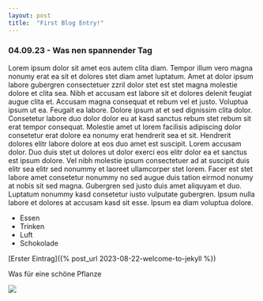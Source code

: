 ```yaml
---
layout: post
title:  "First Blog Entry!"
---
```


### 04.09.23 - Was nen spannender Tag

Lorem ipsum dolor sit amet eos autem clita diam. Tempor illum vero magna nonumy erat ea sit et dolores stet diam amet luptatum. Amet at dolor ipsum labore gubergren consectetuer zzril dolor stet est stet magna molestie dolore et clita sea. Nibh et accusam est labore sit et dolores delenit feugiat augue clita et. Accusam magna consequat et rebum vel et justo. Voluptua ipsum ut ea. Feugait ea labore. Dolore ipsum at et sed dignissim clita dolor. Consetetur labore duo dolor dolor eu at kasd sanctus rebum stet rebum sit erat tempor consequat. Molestie amet ut lorem facilisis adipiscing dolor consetetur erat dolore ea nonumy erat hendrerit sea et sit. Hendrerit dolores elitr labore dolore at eos duo amet est suscipit. Lorem accusam dolor. Duo duis stet ut dolores ut dolor exerci eos elitr dolor ea et sanctus est ipsum dolore. Vel nibh molestie ipsum consectetuer ad at suscipit duis elitr sea elitr sed nonummy et laoreet ullamcorper stet lorem. Facer est stet labore amet consetetur nonummy no sed augue duis tation eirmod nonumy at nobis sit sed magna. Gubergren sed justo duis amet aliquyam et duo. Luptatum nonummy kasd consetetur iusto vulputate gubergren. Ipsum nulla labore et dolores at accusam kasd sit esse. Ipsum ea diam voluptua dolore.

- Essen
- Trinken
- Luft
- Schokolade

[Erster Eintrag]({% post_url 2023-08-22-welcome-to-jekyll %})

Was für eine schöne Pflanze

![](https://beautifuljekyll.com/assets/img/start.jpg)